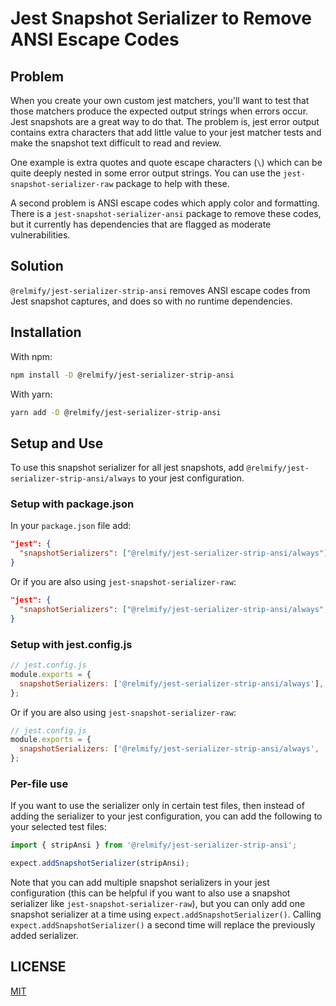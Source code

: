 # Jest Snapshot Serializer to Remove ANSI Escape Codes

## Problem

When you create your own custom jest matchers, you'll want to test that those matchers produce the
expected output strings when errors occur. Jest snapshots are a great way to do that. The problem
is, jest error output contains extra characters that add little value to your jest matcher tests and
make the snapshot text difficult to read and review.

One example is extra quotes and quote escape characters (`\`) which can be quite deeply nested in
some error output strings. You can use the `jest-snapshot-serializer-raw` package to help with
these.

A second problem is ANSI escape codes which apply color and formatting. There is a
`jest-snapshot-serializer-ansi` package to remove these codes, but it currently has dependencies
that are flagged as moderate vulnerabilities.

## Solution

`@relmify/jest-serializer-strip-ansi` removes ANSI escape codes from Jest snapshot captures, and
does so with no runtime dependencies.

## Installation

With npm:

```sh
npm install -D @relmify/jest-serializer-strip-ansi
```

With yarn:

```sh
yarn add -D @relmify/jest-serializer-strip-ansi
```

## Setup and Use

To use this snapshot serializer for all jest snapshots, add
`@relmify/jest-serializer-strip-ansi/always` to your jest configuration.

### Setup with package.json

In your `package.json` file add:

```json
"jest": {
  "snapshotSerializers": ["@relmify/jest-serializer-strip-ansi/always"]
}
```

Or if you are also using `jest-snapshot-serializer-raw`:

```json
"jest": {
  "snapshotSerializers": ["@relmify/jest-serializer-strip-ansi/always", "jest-snapshot-serializer-raw/always"]
}
```

### Setup with jest.config.js

```js
// jest.config.js
module.exports = {
  snapshotSerializers: ['@relmify/jest-serializer-strip-ansi/always'],
};
```

Or if you are also using `jest-snapshot-serializer-raw`:

```js
// jest.config.js
module.exports = {
  snapshotSerializers: ['@relmify/jest-serializer-strip-ansi/always', 'jest-snapshot-serializer-raw/always'],
};
```

### Per-file use

If you want to use the serializer only in certain test files, then instead of adding the serializer
to your jest configuration, you can add the following to your selected test files:

```ts
import { stripAnsi } from '@relmify/jest-serializer-strip-ansi';

expect.addSnapshotSerializer(stripAnsi);
```

Note that you can add multiple snapshot serializers in your jest configuration (this can be helpful
if you want to also use a snapshot serializer like `jest-snapshot-serializer-raw`), but you can only
add one snapshot serializer at a time using `expect.addSnapshotSerializer()`. Calling
`expect.addSnapshotSerializer()` a second time will replace the previously added serializer.

## LICENSE

[MIT](/LICENSE)
